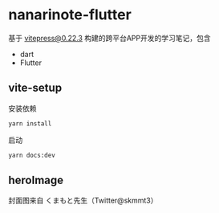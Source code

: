 # nanarinote-flutter
 
基于 vitepress@0.22.3 构建的跨平台APP开发的学习笔记，包含

- dart
- Flutter


## vite-setup

安装依赖

```bash
yarn install
```

启动

```bash
yarn docs:dev
```

## heroImage

封面图来自 くまもと先生（Twitter@skmmt3）
